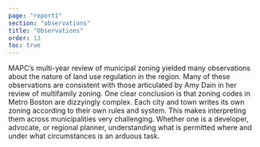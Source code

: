 ```yaml
---
page: "report1"
section: "observations"
title: "Observations"
order: 13
toc: true
---
```

MAPC’s multi-year review of municipal zoning yielded many observations about the nature of land use regulation in the region. Many of these observations are consistent with those articulated by Amy Dain in her review of multifamily zoning. One clear conclusion is that zoning codes in Metro Boston are dizzyingly complex. Each city and town writes its own zoning according to their own rules and system. This makes interpreting them across municipalities very challenging. Whether one is a developer, advocate, or regional planner, understanding what is permitted where and under what circumstances is an arduous task.